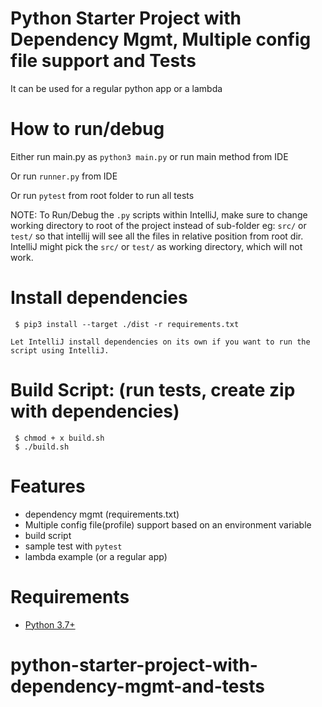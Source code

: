 # Python Starter Project with Dependency Mgmt, Multiple config file support and Tests

It can be used for a regular python app or a lambda

# How to run/debug

Either run main.py as `python3 main.py` or run main method from IDE

Or run `runner.py` from IDE

Or run `pytest` from root folder to run all tests

NOTE: To Run/Debug the `.py` scripts within IntelliJ, make sure to change working directory to root of the project instead of sub-folder eg: `src/` or `test/` so that intellij will see all the files in relative position from root dir.
IntelliJ might pick the `src/` or `test/` as working directory, which will not work.

# Install dependencies
     $ pip3 install --target ./dist -r requirements.txt
    
    Let IntelliJ install dependencies on its own if you want to run the script using IntelliJ.

# Build Script: (run tests, create zip with dependencies)
     $ chmod + x build.sh
     $ ./build.sh

# Features

- dependency mgmt (requirements.txt)
- Multiple config file(profile) support based on an environment variable
- build script
- sample test with `pytest`
- lambda example (or a regular app)


# Requirements
- [Python 3.7+](https://www.python.org/downloads/) 


 

 # python-starter-project-with-dependency-mgmt-and-tests
